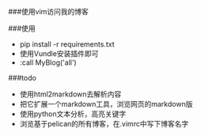 ###使用vim访问我的博客

###使用
*  pip install -r requirements.txt
*  使用Vundle安装插件即可
*  :call MyBlog('all')

###todo
*  使用html2markdown去解析内容
*  把它扩展一个markdown工具，浏览网页的markdown版
*  使用python文本分析，高亮关键字
*  浏览基于pelican的所有博客，在.vimrc中写下博客名字
